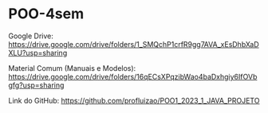 # POO-4sem


Google Drive:
https://drive.google.com/drive/folders/1_SMQchP1crfR9gg7AVA_xEsDhbXaDXLU?usp=sharing

Material Comum (Manuais e Modelos):
https://drive.google.com/drive/folders/16qECsXPqzibWao4baDxhgiy6IfOVbgfg?usp=sharing

Link do GitHub:
https://github.com/profluizao/POO1_2023_1_JAVA_PROJETO
